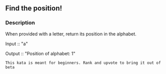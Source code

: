 ## Find the position!

### Description

When provided with a letter, return its position in the alphabet.

Input :: "a"

Output :: "Position of alphabet: 1"

`This kata is meant for beginners. Rank and upvote to bring it out of beta`
